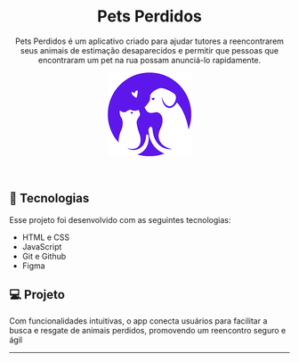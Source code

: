 <h1 align="center"> Pets Perdidos </h1>

<p align="center">
Pets Perdidos é um aplicativo criado para ajudar tutores a reencontrarem seus animais de estimação desaparecidos e permitir que pessoas que encontraram um pet na rua possam anunciá-lo rapidamente.
</p>

<p align="center">
  <img alt="Logo" src="Logo.png">
</p>

<br>


## 🚀 Tecnologias

Esse projeto foi desenvolvido com as seguintes tecnologias:

- HTML e CSS
- JavaScript
- Git e Github
- Figma

## 💻 Projeto

Com funcionalidades intuitivas, o app conecta usuários para facilitar a busca e resgate de animais perdidos, promovendo um reencontro seguro e ágil



---

